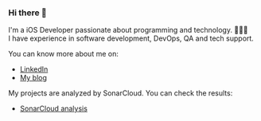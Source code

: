 ### Hi there 👋

I'm a iOS Developer passionate about programming and technology. 👨🏻‍💻<br>
I have experience in software development, DevOps, QA and tech support. <br>

You can know more about me on: 
* [LinkedIn](https://www.linkedin.com/in/oscarmorenozamora)
* [My blog](https://oscarmoreno.com)

My projects are analyzed by SonarCloud. You can check the results:
* [SonarCloud analysis](https://sonarcloud.io/organizations/oscar-moreno/projects)
